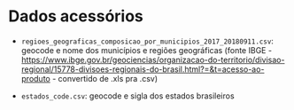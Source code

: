 # Dados acessórios

- `regioes_geograficas_composicao_por_municipios_2017_20180911.csv`: geocode e nome dos municípios e regiões geográficas (fonte IBGE - https://www.ibge.gov.br/geociencias/organizacao-do-territorio/divisao-regional/15778-divisoes-regionais-do-brasil.html?=&t=acesso-ao-produto - convertido de .xls pra .csv)

- `estados_code.csv`: geocode e sigla dos estados brasileiros
